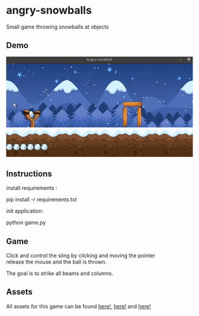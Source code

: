 # angry-snowballs
Small game throwing snowballs at objects


## Demo

![alt text](https://github.com/caiovini/angry-snowballs/blob/main/Demo.gif)

## Instructions 

install requirements :

pip install -r requirements.txt

init application:

python game.py

## Game

Click and control the sling by clicking and moving the pointer<br/>
release the mouse and the ball is thrown.<br/>

The goal is to strike all beams and columns.<br/>

## Assets

All assets for this game can be found [here!](https://www.gamedevmarket.net/asset/animated-snowball-game-projectile/), [here!](https://www.gameart2d.com/winter-platformer-game-tileset.html) and [here!](https://pymunk-tutorial.readthedocs.io/en/latest/bird/bird.html)